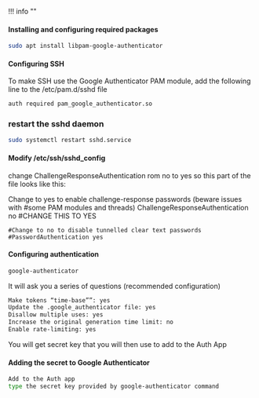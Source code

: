 !!! info ""

  #### Installing and configuring required packages

  ```bash
  sudo apt install libpam-google-authenticator
  ```

  #### Configuring SSH

  To make SSH use the Google Authenticator PAM module, add the following  line to the /etc/pam.d/sshd file

  ```bash
  auth required pam_google_authenticator.so
  ```

  ### restart the sshd daemon

  ```bash
  sudo systemctl restart sshd.service
  ```

  #### Modify /etc/ssh/sshd_config

  change ChallengeResponseAuthentication rom     no to yes
  so this part of the file looks like this:

  Change to yes to enable challenge-response passwords (beware issues with
    #some PAM modules and threads)
    ChallengeResponseAuthentication no #CHANGE THIS TO YES

    #Change to no to disable tunnelled clear text passwords
    #PasswordAuthentication yes
  #### Configuring authentication

  ```bash
  google-authenticator
  ```

  It will ask you a series of questions (recommended configuration)

  ```bash
  Make tokens “time-base””: yes
  Update the .google_authenticator file: yes
  Disallow multiple uses: yes
  Increase the original generation time limit: no
  Enable rate-limiting: yes
  ```

  You will get secret key that you will then use to add to the Auth App

  #### Adding the secret to Google Authenticator  

  ```bash
  Add to the Auth app
  type the secret key provided by google-authenticator command
  ```
